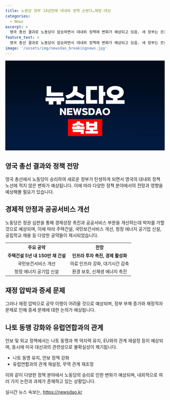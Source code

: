 ```yaml
---
title: 노동당 정부 14년만에 대내외 정책 손본다…재정·대선
categories:
  - News
excerpt: >
  영국 총선 결과로 노동당이 압승하면서 대내외 정책에 변화가 예상되고 있음. 새 정부는 르완다 정책 폐기, 부자 증세와 공공의료, 교육 개선 등을 천명. 보수당과 차별되는 정책 노선으로 EU와의 관계 강화, 환경 보호, 공공서비스 강화 등을 추진할 전망. 그러나 재정 압박과 미국 대선 불확실성으로 어려움 예상. 세금 및 부채 증가, 국경 강화 등에도 관심 집중. 노동당의 안보 강화와 EU와의 관계 재설정 등 외교 정책도 주목.
feature_text: >
  영국 총선 결과로 노동당이 압승하면서 대내외 정책에 변화가 예상되고 있음. 새 정부는 르완다 정책 폐기, 부자 증세와 공공의료, 교육 개선 등을 천명. 보수당과 차별되는 정책 노선으로 EU와의 관계 강화, 환경 보호, 공공서비스 강화 등을 추진할 전망. 그러나 재정 압박과 미국 대선 불확실성으로 어려움 예상. 세금 및 부채 증가, 국경 강화 등에도 관심 집중. 노동당의 안보 강화와 EU와의 관계 재설정 등 외교 정책도 주목.
image: '/assets/img/newsdao_breakingnews.jpg'
---
```


<p><img src="/assets/img/newsdao_breakingnews.jpg" alt="bookingtag 속보" /></p>

<h2 data-ke-size="size26">영국 총선 결과와 정책 전망</h2>

<p data-ke-size="size16">영국 총선에서 노동당이 승리하여 새로운 정부가 탄생하게 되면서 영국의 대내외 정책 노선에 적지 않은 변화가 예상됩니다. 이에 따라 다양한 정책 분야에서의 전망과 영향을 예상해볼 필요가 있습니다.</p>

<h2 data-ke-size="size26">경제적 안정과 공공서비스 개선</h2>

<p data-ke-size="size16">노동당은 정권 심판을 통해 경제성장 촉진과 공공서비스 부문을 개선하는데 박차를 가할 것으로 예상되며, 이에 따라 주택건설, 국민보건서비스 개선, 청정 에너지 공기업 신설, 공립학교 채용 등 다양한 공약들이 제시되었습니다.</p>

<table>
  <tr>
    <th>주요 공약</th>
    <th>전망</th>
  </tr>
  <tr>
    <td style="text-align: center; height: 17px;"><b>주택건설 5년 내 150만 채 건설</b></td>
    <td style="text-align: center; height: 17px;"><b>인프라 투자 촉진, 경제 활성화</b></td>
  </tr>
  <tr>
    <td style="text-align: center; height: 17px;">국민보건서비스 개선</td>
    <td style="text-align: center; height: 17px;">의료 인프라 강화, 대기시간 감축</td>
  </tr>
  <tr>
    <td style="text-align: center; height: 17px;">청정 에너지 공기업 신설</td>
    <td style="text-align: center; height: 17px;">환경 보호, 신재생 에너지 촉진</td>
  </tr>
</table>

<h2 data-ke-size="size26">재정 압박과 증세 문제</h2>

<p data-ke-size="size16">그러나 재정 압박으로 공약 이행이 어려울 것으로 예상되며, 정부 부채 증가와 재정적자 문제로 인해 증세 문제에 대한 논의가 예상됩니다.</p>

<h2 data-ke-size="size26">나토 동맹 강화와 유럽연합과의 관계</h2>

<p data-ke-size="size16">안보 및 외교 정책에서는 나토 동맹과 핵 억지력 유지, EU와의 관계 재설정 등이 예상되며, 동시에 미국 대선과의 관련성으로 불확실성이 제기됩니다.</p>

<ul>
  <li>나토 동맹 유지, 안보 정책 강화</li>
  <li>유럽연합과의 관계 재설정, 무역 관계 재조정</li>
</ul>

<p data-ke-size="size16">이와 같이 다양한 정책 분야에서 노동당의 승리로 인한 변화가 예상되며, 내외적으로 여러 가지 논란과 과제가 존재하고 있는 상황입니다.</p>
실시간 뉴스 속보는, <a href="https://newsdao.kr" rel="dofollow">https://newsdao.kr</a>


